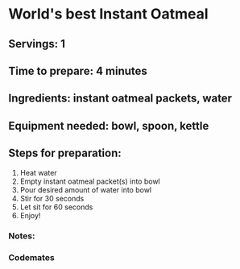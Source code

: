# World's best Instant Oatmeal

## Servings: 1

## Time to prepare: 4 minutes

## Ingredients: instant oatmeal packets, water


## Equipment needed: bowl, spoon, kettle


## Steps for preparation: 
1. Heat water
2. Empty instant oatmeal packet(s) into bowl
3. Pour desired amount of water into bowl
4. Stir for 30 seconds
5. Let sit for 60 seconds
6. Enjoy!



### Notes: 



### Codemates #
